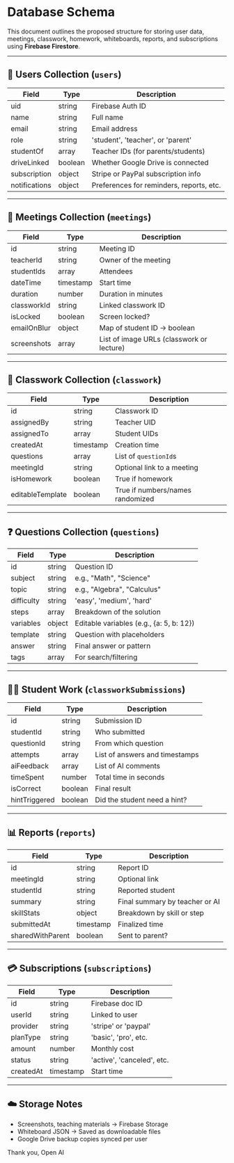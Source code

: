 # Database Schema

This document outlines the proposed structure for storing user data, meetings, classwork, homework, whiteboards, reports, and subscriptions using **Firebase Firestore**.

---

## 🧑 Users Collection (`users`)

| Field           | Type     | Description |
|----------------|----------|-------------|
| uid            | string   | Firebase Auth ID |
| name           | string   | Full name |
| email          | string   | Email address |
| role           | string   | 'student', 'teacher', or 'parent' |
| studentOf      | array    | Teacher IDs (for parents/students) |
| driveLinked    | boolean  | Whether Google Drive is connected |
| subscription   | object   | Stripe or PayPal subscription info |
| notifications  | object   | Preferences for reminders, reports, etc. |

---

## 📅 Meetings Collection (`meetings`)

| Field           | Type       | Description |
|----------------|------------|-------------|
| id             | string     | Meeting ID |
| teacherId      | string     | Owner of the meeting |
| studentIds     | array      | Attendees |
| dateTime       | timestamp  | Start time |
| duration       | number     | Duration in minutes |
| classworkId    | string     | Linked classwork ID |
| isLocked       | boolean    | Screen locked? |
| emailOnBlur    | object     | Map of student ID → boolean |
| screenshots    | array      | List of image URLs (classwork or lecture) |

---

## 📄 Classwork Collection (`classwork`)

| Field           | Type     | Description |
|----------------|----------|-------------|
| id             | string   | Classwork ID |
| assignedBy     | string   | Teacher UID |
| assignedTo     | array    | Student UIDs |
| createdAt      | timestamp| Creation time |
| questions      | array    | List of `questionId`s |
| meetingId      | string   | Optional link to a meeting |
| isHomework     | boolean  | True if homework |
| editableTemplate | boolean| True if numbers/names randomized |

---

## ❓ Questions Collection (`questions`)

| Field           | Type     | Description |
|----------------|----------|-------------|
| id             | string   | Question ID |
| subject        | string   | e.g., "Math", "Science" |
| topic          | string   | e.g., "Algebra", "Calculus" |
| difficulty     | string   | 'easy', 'medium', 'hard' |
| steps          | array    | Breakdown of the solution |
| variables      | object   | Editable variables (e.g., {a: 5, b: 12}) |
| template       | string   | Question with placeholders |
| answer         | string   | Final answer or pattern |
| tags           | array    | For search/filtering |

---

## 🧑‍🎓 Student Work (`classworkSubmissions`)

| Field           | Type     | Description |
|----------------|----------|-------------|
| id             | string   | Submission ID |
| studentId      | string   | Who submitted |
| questionId     | string   | From which question |
| attempts       | array    | List of answers and timestamps |
| aiFeedback     | array    | List of AI comments |
| timeSpent      | number   | Total time in seconds |
| isCorrect      | boolean  | Final result |
| hintTriggered  | boolean  | Did the student need a hint? |

---

## 📊 Reports (`reports`)

| Field           | Type     | Description |
|----------------|----------|-------------|
| id             | string   | Report ID |
| meetingId      | string   | Optional link |
| studentId      | string   | Reported student |
| summary        | string   | Final summary by teacher or AI |
| skillStats     | object   | Breakdown by skill or step |
| submittedAt    | timestamp| Finalized time |
| sharedWithParent | boolean| Sent to parent? |

---

## 💳 Subscriptions (`subscriptions`)

| Field           | Type     | Description |
|----------------|----------|-------------|
| id             | string   | Firebase doc ID |
| userId         | string   | Linked to user |
| provider       | string   | 'stripe' or 'paypal' |
| planType       | string   | 'basic', 'pro', etc. |
| amount         | number   | Monthly cost |
| status         | string   | 'active', 'canceled', etc. |
| createdAt      | timestamp| Start time |

---

## ☁️ Storage Notes

- Screenshots, teaching materials → Firebase Storage
- Whiteboard JSON → Saved as downloadable files
- Google Drive backup copies synced per user

Thank you, Open AI
